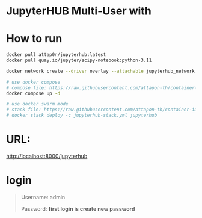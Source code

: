 # JupyterHUB Multi-User with



# How to run
```bash
docker pull attap0n/jupyterhub:latest
docker pull quay.io/jupyter/scipy-notebook:python-3.11

docker network create --driver overlay --attachable jupyterhub_network

# use docker compose
# compose file: https://raw.githubusercontent.com/attapon-th/container-images/main/jupyterhub/jupyterhub/docker-compose.yml
docker compose up -d

# use docker swarm mode
# stack file: https://raw.githubusercontent.com/attapon-th/container-images/main/jupyterhub/jupyterhub/jupyterhub-stack.yml
# docker stack deploy -c jupyterhub-stack.yml jupyterhub
```


# URL:
[http://localhost:8000/jupyterhub](http://localhost:8000/jupyterhub)


# login 
> Username: admin
>
> Password: __first login is create new password__